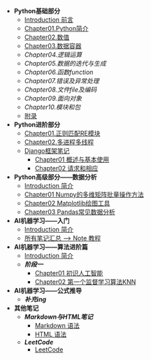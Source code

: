 <!-- menu -->
* **Python基础部分**
    * [Introduction 前言](/00.Python/Introduction.md)
    * [Chapter01.Python简介](/00.Python/Chapter01.PythonReview.md)
    * [Chapter02.数值](/00.Python/Chapter02.Value.md)
    * [Chapter03.数据容器](/00.Python/Chapter03.DataContainers.md)
    * *Chapter04.逻辑运算*
    * *Chapter05.数据的迭代与生成*
    * *Chapter06.函数function*
    * *Chapter07.错误及异常处理*
    * *Chapter08.文件file及编码*
    * *Chapter09.面向对象*
    * *Chapter10.模块和包*
    * [附录](/00.Python/Chapter_Appendix.md)
* **Python进阶部分**
    * [Chapter01.正则匹配RE模块](/00.Python_Advanced/Chapter01.RE.md)
    * [Chapter02.多进程多线程](/00.Python_Advanced/Chapter02.PythonThread.md)
    * [Django框架笔记](/00.Python_Advanced/Django_note/django_all.md)
      * [Chapter01 概述与基本使用](/00.Python_Advanced/Django_note/django01.md)
      * [Chapter02 请求和相应](/00.Python_Advanced/Django_note/django02.md)
* **Python高级部分——数据分析**
    * [Introduction 简介](/01.Datascience/README.md)
    * [Chapter01 Numpy的多维矩阵批量操作方法](/01.Datascience/Datascience_1numpy.md)
    * [Chapter02 Matplotlib绘图工具](/01.Datascience/Datascience_2matplotlib.md)
    * [Chapter03 Pandas常见数据分析](/01.Datascience/Datascience_3pandas.md)
* **AI机器学习——入门**
    * [Introduction 简介](/02.AI_ML/README.md)
    * [所有笔记汇总 --> Note 教程](/02.AI_ML/ML.md)
* **AI机器学习——算法进阶篇**
    * [Introduction 简介](/03.AI_ML_机器学习算法集训营/Introduction.md)
    * ***阶段一***
      * [Chapter01 初识人工智能](/03.AI_ML_机器学习算法集训营/Phase1/Chapter01.初识人工智能.md)
      * [Chapter02 第一个监督学习算法KNN](/03.AI_ML_机器学习算法集训营/Phase1/Chapter02.第一个监督学习算法KNN.md)
* **AI机器学习——公式推导**
    * ***补充ing***
* **其他笔记**
    * ***Markdown与HTML笔记***
      * [Markdown 语法](/Others/HTML高级语法/Markdown及HTML常用命令.md)
      * [HTML 语法](/Others/HTML高级语法/HTML高级语法.md)
    * ***LeetCode***
      * [LeetCode](/Others/Python_leetcode/Summary.md)
<!-- menu -->